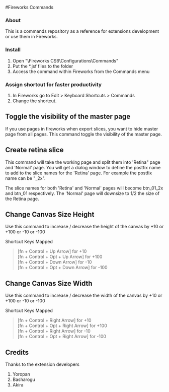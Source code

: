 #Fireworks Commands

### About  
This is a commands repository as a reference for extensions development or use them in Fireworks.

### Install  
  1. Open "\Fireworks CS6\Configurations\Commands"
  2. Put the *.jsf files to the folder
  3. Access the command within Fireworks from the Commands menu


### Assign shortcut for faster productivity
  1. In Fireworks go to Edit > Keyboard Shortcuts > Commands 
  2. Change the shortcut. 

## Toggle the visibility of the master page
If you use pages in fireworks when export slices, you want to hide master page from all pages.
This command toggle the visibility of the master page.  


## Create retina slice
This command will take the working page and split them into 'Retina" page and 'Normal' page.
You will get a dialog window to define the postfix name to add to the slice names for the 'Retina' page. For example the postfix name can be "_2x".  

The slice names for both 'Retina' and 'Normal' pages will become btn_01_2x and btn_01 respectively. The 'Normal' page will downsize to 1/2 the size of the Retina page.

## Change Canvas Size Height
Use this command to increase / decrease the height of the canvas by +10 or +100 or -10 or -100

Shortcut Keys Mapped
>[fn + Control + Up Arrow] for +10  
>[fn + Control + Opt + Up Arrow] for +100  
>[fn + Control + Down Arrow] for -10  
>[fn + Control + Opt + Down Arrow] for -100

## Change Canvas Size Width
Use this command to increase / decrease the width of the canvas by +10 or +100 or -10 or -100

Shortcut Keys Mapped
>[fn + Control + Right Arrow] for +10  
>[fn + Control + Opt + Right Arrow] for +100  
>[fn + Control + Right Arrow] for -10  
>[fn + Control + Opt + Right Arrow] for -100

## Credits
Thanks to the extension developers  
  1. Yoropan
  2. Basharogu
  3. Akira
